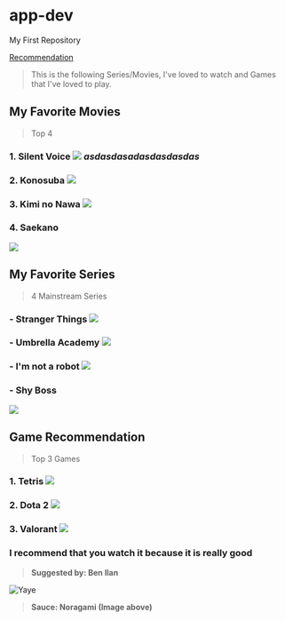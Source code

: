 # app-dev
My First Repository

[Recommendation](https://github.com/splookey/app-dev/blob/readme-edits/README.md)

> This is the following Series/Movies, I've loved to watch and Games that I've loved to play.

## **My Favorite Movies**
>Top 4
### 1. **Silent Voice**  ![](https://wallpaperaccess.com/full/1084610.jpg)   *asdasdasadasdasdasdas*
### 2. **Konosuba**  ![](https://wallpapers.com/images/hd/konosuba-team-5kir4xbh9edsitgp.jpg)
### 3. **Kimi no Nawa** ![](https://wallpaperaccess.com/full/1146484.jpg) 
### 4. **Saekano**            
![](https://c4.wallpaperflare.com/wallpaper/78/299/615/anime-saekano-how-to-raise-a-boring-girlfriend-megumi-kat%C5%8D-wallpaper-preview.jpg)

## **My Favorite Series**
> 4 Mainstream Series 
### - **Stranger Things** ![](https://images.wallpapersden.com/image/download/stranger-things-season-4-poster_bWhtbGeUmZqaraWkpJRmbmdlrWZlbWU.jpg)
### - **Umbrella Academy** ![](https://images3.alphacoders.com/109/thumb-1920-1093025.jpg)
### - **I'm not a robot** ![](https://www.hellokpop.com/wp-content/uploads/2017/12/main-bg2.jpg)
### - **Shy Boss**              
 ![](https://tigapuluhlimaadegan.files.wordpress.com/2017/04/08.jpg)

## **Game Recommendation**
> Top 3 Games
### 1. **Tetris** ![](https://www.pixelstalk.net/wp-content/uploads/images1/Tetris-Logo-Wallpaper.jpg)
### 2. **Dota 2** ![](https://wallpaperaccess.com/full/671214.jpg)
### 3. **Valorant** ![](https://images.wallpapersden.com/image/download/valorant-gaming-character_bWpqbmaUmZqaraWkpJRnbW1trWZuaWg.jpg)

### **I recommend that you watch it because it is really good**
> **Suggested by: Ben Ilan**

![ Yaye ](https://i.pinimg.com/originals/cb/37/db/cb37db46255b7995387cf88a284b6561.jpg)
> **Sauce: Noragami (Image above)**

